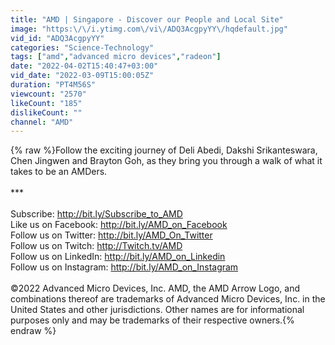 ```yaml
---
title: "AMD | Singapore - Discover our People and Local Site"
image: "https:\/\/i.ytimg.com\/vi\/ADQ3AcgpyYY\/hqdefault.jpg"
vid_id: "ADQ3AcgpyYY"
categories: "Science-Technology"
tags: ["amd","advanced micro devices","radeon"]
date: "2022-04-02T15:40:47+03:00"
vid_date: "2022-03-09T15:00:05Z"
duration: "PT4M56S"
viewcount: "2570"
likeCount: "185"
dislikeCount: ""
channel: "AMD"
---
```

{% raw %}Follow the exciting journey of Deli Abedi, Dakshi Srikanteswara, Chen Jingwen and Brayton Goh, as they bring you through a walk of what it takes to be an AMDers.<br /><br />***<br /><br />Subscribe: <a rel="nofollow" target="blank" href="http://bit.ly/Subscribe_to_AMD">http://bit.ly/Subscribe_to_AMD</a> <br />Like us on Facebook: <a rel="nofollow" target="blank" href="http://bit.ly/AMD_on_Facebook">http://bit.ly/AMD_on_Facebook</a><br />Follow us on Twitter: <a rel="nofollow" target="blank" href="http://bit.ly/AMD_On_Twitter">http://bit.ly/AMD_On_Twitter</a> <br />Follow us on Twitch: <a rel="nofollow" target="blank" href="http://Twitch.tv/AMD">http://Twitch.tv/AMD</a> <br />Follow us on LinkedIn: <a rel="nofollow" target="blank" href="http://bit.ly/AMD_on_Linkedin">http://bit.ly/AMD_on_Linkedin</a><br />Follow us on Instagram: <a rel="nofollow" target="blank" href="http://bit.ly/AMD_on_Instagram">http://bit.ly/AMD_on_Instagram</a><br /><br />©2022 Advanced Micro Devices, Inc. AMD, the AMD Arrow Logo, and combinations thereof are trademarks of Advanced Micro Devices, Inc. in the United States and other jurisdictions. Other names are for informational purposes only and may be trademarks of their respective owners.{% endraw %}
